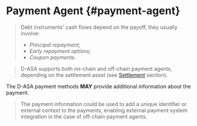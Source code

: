 # Payment Agent {#payment-agent}

> Debt instruments' cash flows depend on the payoff, they usually involve:
>
> - *Principal repayment;*
> - *Early repayment options;*
> - *Coupon payments.*

> D-ASA supports both on-chain and off-chain payment agents, depending on the settlement
> asset (see [Settlement](./settlement.md) section).

The D-ASA payment methods **MAY** provide additional information about the payment.

> The payment information could be used to add a unique identifier or external context
> to the payments, enabling external payment system integration in the case of off-chain
> payment agents.
